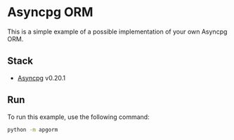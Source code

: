 # Asyncpg ORM

This is a simple example of a possible implementation of your own Asyncpg ORM.


## Stack
* [Asyncpg](https://github.com/MagicStack/asyncpg) v0.20.1

## Run
To run this example, use the following command:

```cmd
python -m apgorm
```
